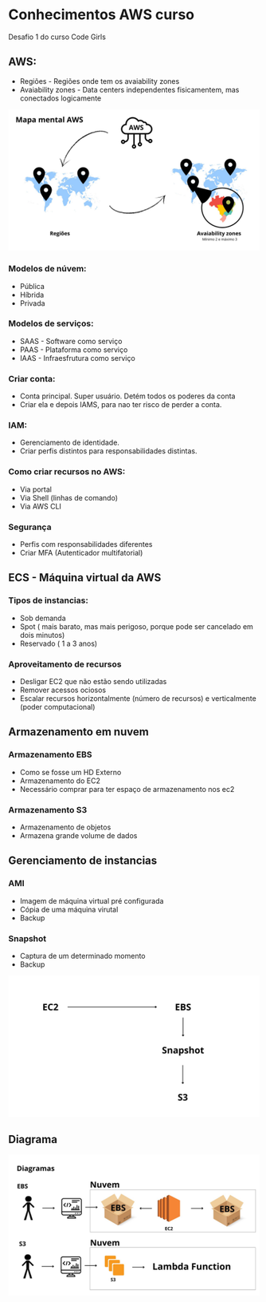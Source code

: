 # Conhecimentos AWS curso
Desafio 1 do curso Code Girls

## AWS:
* Regiões - Regiões onde tem os avaiability zones
* Avaiability zones - Data centers independentes fisicamentem, mas conectados logicamente

![](MapamentalAWS(1).jpg)

### Modelos de núvem:
* Pública
* Híbrida
* Privada

### Modelos de serviços:
* SAAS - Software como serviço
* PAAS - Plataforma como serviço
* IAAS - Infraesfrutura como serviço

### Criar conta:
* Conta principal. Super usuário. Detém todos os poderes da conta
* Criar ela e depois IAMS, para nao ter risco de perder a conta.

### IAM:
* Gerenciamento de identidade.
* Criar perfis distintos para responsabilidades distintas.

### Como criar recursos no AWS:
* Via portal
* Via Shell (linhas de comando)
* Via AWS CLI

### Segurança
* Perfis com responsabilidades diferentes
* Criar MFA (Autenticador multifatorial)

## ECS - Máquina virtual da AWS

### Tipos de instancias:
* Sob demanda
* Spot ( mais barato, mas mais perigoso, porque pode ser cancelado em dois minutos)
* Reservado ( 1 a 3 anos)

### Aproveitamento de recursos
* Desligar EC2 que não estão sendo utilizadas
* Remover acessos ociosos
* Escalar recursos horizontalmente (número de recursos) e verticalmente (poder computacional)

## Armazenamento em nuvem

### Armazenamento EBS
* Como se fosse um HD Externo
* Armazenamento do EC2
* Necessário comprar para ter espaço de armazenamento nos ec2

### Armazenamento S3
* Armazenamento de objetos
* Armazena grande volume de dados

## Gerenciamento de instancias

### AMI
* Imagem de máquina virtual pré configurada
* Cópia de uma máquina virutal
* Backup

### Snapshot
* Captura de um determinado momento
* Backup

![](MapamentalAWS(2).jpg)

## Diagrama

![](MapamentalAWS.jpg)
